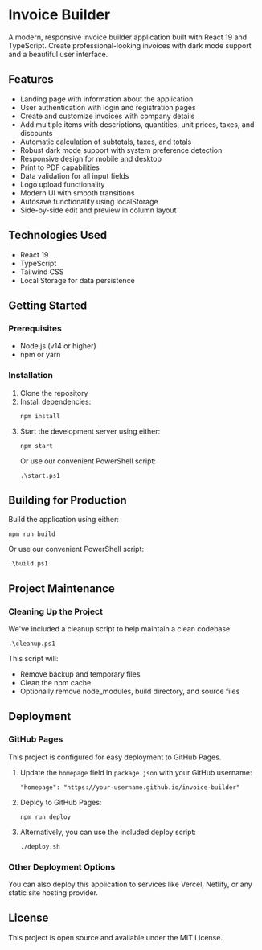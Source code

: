 # Invoice Builder

A modern, responsive invoice builder application built with React 19 and TypeScript. Create professional-looking invoices with dark mode support and a beautiful user interface.

## Features

- Landing page with information about the application
- User authentication with login and registration pages
- Create and customize invoices with company details
- Add multiple items with descriptions, quantities, unit prices, taxes, and discounts
- Automatic calculation of subtotals, taxes, and totals
- Robust dark mode support with system preference detection
- Responsive design for mobile and desktop
- Print to PDF capabilities
- Data validation for all input fields
- Logo upload functionality
- Modern UI with smooth transitions
- Autosave functionality using localStorage
- Side-by-side edit and preview in column layout

## Technologies Used

- React 19
- TypeScript
- Tailwind CSS
- Local Storage for data persistence

## Getting Started

### Prerequisites

- Node.js (v14 or higher)
- npm or yarn

### Installation

1. Clone the repository
2. Install dependencies:
   ```
   npm install
   ```
3. Start the development server using either:
   ```
   npm start
   ```
   Or use our convenient PowerShell script:
   ```
   .\start.ps1
   ```

## Building for Production

Build the application using either:
```
npm run build
```
Or use our convenient PowerShell script:
```
.\build.ps1
```

## Project Maintenance

### Cleaning Up the Project
We've included a cleanup script to help maintain a clean codebase:
```
.\cleanup.ps1
```
This script will:
- Remove backup and temporary files
- Clean the npm cache
- Optionally remove node_modules, build directory, and source files

## Deployment

### GitHub Pages
This project is configured for easy deployment to GitHub Pages.

1. Update the `homepage` field in `package.json` with your GitHub username:
   ```
   "homepage": "https://your-username.github.io/invoice-builder"
   ```

2. Deploy to GitHub Pages:
   ```
   npm run deploy
   ```

3. Alternatively, you can use the included deploy script:
   ```
   ./deploy.sh
   ```

### Other Deployment Options
You can also deploy this application to services like Vercel, Netlify, or any static site hosting provider.

## License

This project is open source and available under the MIT License.

